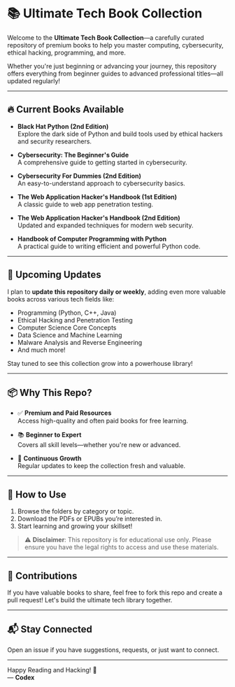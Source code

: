 # 📚 Ultimate Tech Book Collection

Welcome to the **Ultimate Tech Book Collection**—a carefully curated repository of premium books to help you master computing, cybersecurity, ethical hacking, programming, and more.

Whether you're just beginning or advancing your journey, this repository offers everything from beginner guides to advanced professional titles—all updated regularly!

---

## 🔥 Current Books Available

- **Black Hat Python (2nd Edition)**  
  Explore the dark side of Python and build tools used by ethical hackers and security researchers.

- **Cybersecurity: The Beginner's Guide**  
  A comprehensive guide to getting started in cybersecurity.

- **Cybersecurity For Dummies (2nd Edition)**  
  An easy-to-understand approach to cybersecurity basics.

- **The Web Application Hacker's Handbook (1st Edition)**  
  A classic guide to web app penetration testing.

- **The Web Application Hacker's Handbook (2nd Edition)**  
  Updated and expanded techniques for modern web security.

- **Handbook of Computer Programming with Python**  
  A practical guide to writing efficient and powerful Python code.

---

## 🚀 Upcoming Updates

I plan to **update this repository daily or weekly**, adding even more valuable books across various tech fields like:

- Programming (Python, C++, Java)
- Ethical Hacking and Penetration Testing
- Computer Science Core Concepts
- Data Science and Machine Learning
- Malware Analysis and Reverse Engineering
- And much more!

Stay tuned to see this collection grow into a powerhouse library!

---

## 📦 Why This Repo?

- ✅ **Premium and Paid Resources**  
  Access high-quality and often paid books for free learning.

- 📚 **Beginner to Expert**  
  Covers all skill levels—whether you're new or advanced.

- 🔄 **Continuous Growth**  
  Regular updates to keep the collection fresh and valuable.

---

## 📁 How to Use

1. Browse the folders by category or topic.
2. Download the PDFs or EPUBs you’re interested in.
3. Start learning and growing your skillset!

> ⚠️ **Disclaimer**: This repository is for educational use only. Please ensure you have the legal rights to access and use these materials.

---

## 🌟 Contributions

If you have valuable books to share, feel free to fork this repo and create a pull request! Let's build the ultimate tech library together.

---

## 📬 Stay Connected

Open an issue if you have suggestions, requests, or just want to connect.

---

Happy Reading and Hacking! 🚀  
— **Codex**
